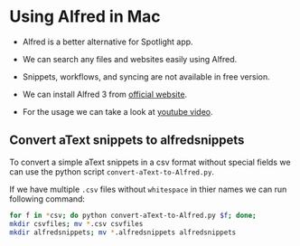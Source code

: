 # Using Alfred in Mac
- Alfred is a better alternative for Spotlight app. 
- We can search any files and websites easily using Alfred.

- Snippets, workflows, and syncing are not available in free version.

- We can install Alfred 3 from [official website](https://www.alfredapp.com/).

- For the usage we can take a look at [youtube video](https://www.youtube.com/watch?v=-UZ1mHknTiM).


## Convert aText snippets to alfredsnippets
To convert a simple aText snippets in a csv format without special fields we can use the python script
`convert-aText-to-Alfred.py`.

If we have multiple `.csv` files without `whitespace` in thier names we can run following command:
```bash
for f in *csv; do python convert-aText-to-Alfred.py $f; done;
mkdir csvfiles; mv *.csv csvfiles
mkdir alfredsnippets; mv *.alfredsnippets alfredsnippets
```
